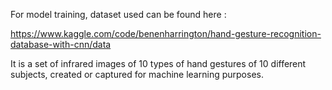 For model training, dataset used can be found here :

https://www.kaggle.com/code/benenharrington/hand-gesture-recognition-database-with-cnn/data

It is a set of infrared images of 10 types of hand gestures of 10 different subjects, created or captured for machine learning purposes.

